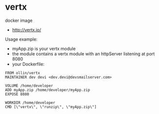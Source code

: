 vertx
=====

docker image 

-  http://vertx.io/

Usage example:

- myApp.zip is your vertx module
- the module contains a vertx module with an httpServer listening at port 8080
- your Dockerfile: 

```
FROM ollin/vertx
MAINTAINER dev devi <dev.devi@devsmailserver.com>

VOLUME /home/developer
ADD myApp.zip /home/developer/myApp.zip
EXPOSE 8080

WORKDIR /home/developer
CMD [\"vertx\", \"runzip\", \"myApp.zip\"]
```
